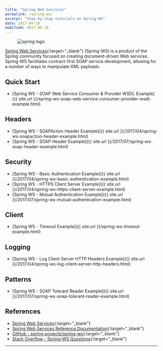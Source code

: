 ```yaml
---
title: "Spring Web Services"
permalink: /spring-ws/
excerpt: "Step-by-step tutorials on Spring-WS"
date: 2017-04-18
modified: 2017-04-18
---
```


<figure>
    <img src="{{ site.url }}/assets/images/logos/spring-logo.jpg" alt="spring logo" class="logo">
</figure>

[Spring Web Services](http://projects.spring.io/spring-ws/){:target="_blank"} (Spring-WS) is a product of the Spring community focused on creating document-driven Web services. Spring-WS facilitates contract-first SOAP service development, allowing for a number of ways to manipulate XML payloads.

## Quick Start

* [Spring WS - SOAP Web Service Consumer &amp; Provider WSDL Example]({{ site.url }}/spring-ws-soap-web-service-consumer-provider-wsdl-example.html)

## Headers

* [Spring WS - SOAPAction Header Example]({{ site.url }}/2017/04/spring-ws-soapaction-header-example.html)
* [Spring WS - SOAP Header Example]({{ site.url }}/2017/07/spring-ws-soap-header-example.html)

## Security

* [Spring WS - Basic Authentication Example]({{ site.url }}/2017/04/spring-ws-basic-authentication-example.html)
* [Spring WS - HTTPS Client Server Example]({{ site.url }}/2017/04/spring-ws-https-client-server-example.html)
* [Spring WS - Mutual Authentication Example]({{ site.url }}/2017/07/spring-ws-mutual-authentication-example.html)

## Client

* [Spring WS - Timeout Example]({{ site.url }}/spring-ws-timeout-example.html)

## Logging

* [Spring WS - Log Client Server HTTP Headers Example]({{ site.url }}/2017/04/spring-ws-log-client-server-http-headers.html)

## Patterns
* [Spring WS - SOAP Tolerant Reader Example]({{ site.url }}/2017/07/spring-ws-soap-tolerant-reader-example.html)

## References

* [Spring Web Services](http://projects.spring.io/spring-ws/){:target="_blank"}
* [Spring Web Services Reference Documentation](http://docs.spring.io/spring-ws/docs/current/reference/htmlsingle/){:target="_blank"}
* [GitHub - spring-projects/spring-ws](https://github.com/spring-projects/spring-ws){:target="_blank"}
* [Stack Overflow - Spring-WS Questions](http://stackoverflow.com/questions/tagged/spring-ws){:target="_blank"}

---